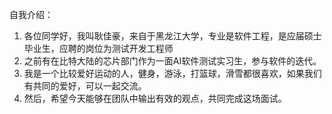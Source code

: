 自我介绍：

1. 各位同学好，我叫耿佳豪，来自于黑龙江大学，专业是软件工程，是应届硕士毕业生，应聘的岗位为测试开发工程师
2. 之前有在比特大陆的芯片部门作为一面AI软件测试实习生，参与软件的迭代。
3. 我是一个比较爱好运动的人，健身，游泳，打篮球，滑雪都很喜欢，如果我们有共同的爱好，可以一起交流。
4. 然后，希望今天能够在团队中输出有效的观点，共同完成这场面试。




